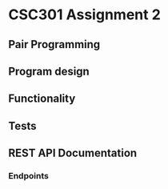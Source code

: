 # CSC301 Assignment 2

## Pair Programming

## Program design

## Functionality

## Tests

## REST API Documentation

### Endpoints
